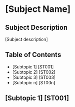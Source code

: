 # [Subject Name]

## Subject Description
[Subject description]

## Table of Contents
* [Subtopic 1] [ST001]
* [Subtopic 2] [ST002]
* [Subtopic 3] [ST003]
* [Subtopic n] [ST00n]

## [Subtopic 1] [ST001]
